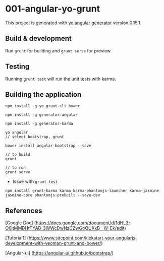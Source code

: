 # 001-angular-yo-grunt

This project is generated with [yo angular generator](https://github.com/yeoman/generator-angular)
version 0.15.1.

## Build & development

Run `grunt` for building and `grunt serve` for preview.

## Testing

Running `grunt test` will run the unit tests with karma.

## Building the application

```
npm install -g yo grunt-cli bower

npm install -g generator-angular

npm install -g generator-karma

yo angular 
// select bootstrap, grunt

bower install angular-bootstrap --save

// to build
grunt 

// to run
grunt serve
```

* Issue with `grunt test`
```
npm install grunt-karma karma karma-phantomjs-launcher karma-jasmine jasmine-core phantomjs-prebuilt --save-dev
```







## References
[Google Doc] (https://docs.google.com/document/d/1dHL3-O0jtMMBHtTYAB-3WWcDwNzCZwGoQUKkB_-W-Ek/edit)

[Tutorial1]  (https://www.sitepoint.com/kickstart-your-angularjs-development-with-yeoman-grunt-and-bower/)

[Angular-ui] (https://angular-ui.github.io/bootstrap/)
